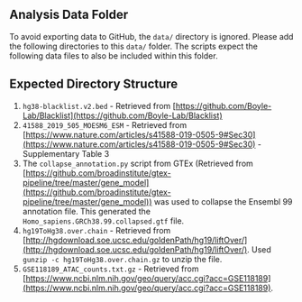 Analysis Data Folder
--------------------

To avoid exporting data to GitHub, the `data/` directory is ignored. Please add the following
directories to this `data/` folder. The scripts expect the following data files to also be
included within this folder.

## Expected Directory Structure

1. `hg38-blacklist.v2.bed` - Retrieved from [https://github.com/Boyle-Lab/Blacklist](https://github.com/Boyle-Lab/Blacklist)
2. `41588_2019_505_MOESM6_ESM` - Retrieved from [https://www.nature.com/articles/s41588-019-0505-9#Sec30](https://www.nature.com/articles/s41588-019-0505-9#Sec30) - Supplementary Table 3
3. The `collapse_annotation.py` script from GTEx (Retrieved from [https://github.com/broadinstitute/gtex-pipeline/tree/master/gene_model](https://github.com/broadinstitute/gtex-pipeline/tree/master/gene_model)) was used to collapse the Ensembl 99 annotation file. This generated the `Homo_sapiens.GRCh38.99.collapsed.gtf` file.
4. `hg19ToHg38.over.chain` - Retrieved from [http://hgdownload.soe.ucsc.edu/goldenPath/hg19/liftOver/](http://hgdownload.soe.ucsc.edu/goldenPath/hg19/liftOver/). Used `gunzip -c hg19ToHg38.over.chain.gz` to unzip the file.
5. `GSE118189_ATAC_counts.txt.gz` - Retrieved from [https://www.ncbi.nlm.nih.gov/geo/query/acc.cgi?acc=GSE118189](https://www.ncbi.nlm.nih.gov/geo/query/acc.cgi?acc=GSE118189).
